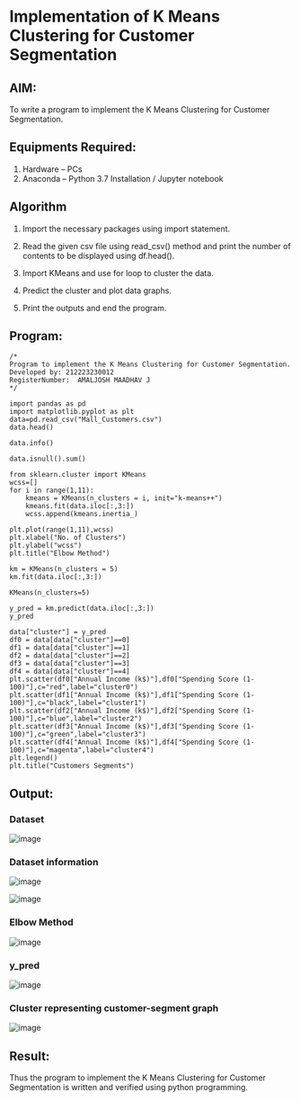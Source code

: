 # Implementation of K Means Clustering for Customer Segmentation

## AIM:
To write a program to implement the K Means Clustering for Customer Segmentation.

## Equipments Required:
1. Hardware – PCs
2. Anaconda – Python 3.7 Installation / Jupyter notebook

## Algorithm
1. Import the necessary packages using import statement.

2. Read the given csv file using read_csv() method and print the number of contents to be displayed using df.head().

3. Import KMeans and use for loop to cluster the data.

4. Predict the cluster and plot data graphs.

5. Print the outputs and end the program.

## Program:
```
/*
Program to implement the K Means Clustering for Customer Segmentation.
Developed by: 212223230012
RegisterNumber:  AMALJOSH MAADHAV J
*/
```
```
import pandas as pd
import matplotlib.pyplot as plt
data=pd.read_csv("Mall_Customers.csv")
data.head()

data.info()

data.isnull().sum()

from sklearn.cluster import KMeans
wcss=[]
for i in range(1,11):
    kmeans = KMeans(n_clusters = i, init="k-means++")
    kmeans.fit(data.iloc[:,3:])
    wcss.append(kmeans.inertia_)

plt.plot(range(1,11),wcss)
plt.xlabel("No. of Clusters")
plt.ylabel("wcss")
plt.title("Elbow Method")

km = KMeans(n_clusters = 5)
km.fit(data.iloc[:,3:])

KMeans(n_clusters=5)

y_pred = km.predict(data.iloc[:,3:])
y_pred

data["cluster"] = y_pred
df0 = data[data["cluster"]==0]
df1 = data[data["cluster"]==1]
df2 = data[data["cluster"]==2]
df3 = data[data["cluster"]==3]
df4 = data[data["cluster"]==4]
plt.scatter(df0["Annual Income (k$)"],df0["Spending Score (1-100)"],c="red",label="cluster0")
plt.scatter(df1["Annual Income (k$)"],df1["Spending Score (1-100)"],c="black",label="cluster1")
plt.scatter(df2["Annual Income (k$)"],df2["Spending Score (1-100)"],c="blue",label="cluster2")
plt.scatter(df3["Annual Income (k$)"],df3["Spending Score (1-100)"],c="green",label="cluster3")
plt.scatter(df4["Annual Income (k$)"],df4["Spending Score (1-100)"],c="magenta",label="cluster4")
plt.legend()
plt.title("Customers Segments")
```

## Output:
### Dataset
![image](https://github.com/amal-2006/Implementation-of-K-Means-Clustering-for-Customer-Segmentation/assets/148410730/e8603cec-123b-4d18-b875-90fc621b61ea)

### Dataset information
![image](https://github.com/amal-2006/Implementation-of-K-Means-Clustering-for-Customer-Segmentation/assets/148410730/3cffe4fb-91f4-43d1-b78f-0c869e19648d)

![image](https://github.com/amal-2006/Implementation-of-K-Means-Clustering-for-Customer-Segmentation/assets/148410730/16b7e63b-f2ef-43dc-baa3-2f506f4e19ac)

### Elbow Method
![image](https://github.com/amal-2006/Implementation-of-K-Means-Clustering-for-Customer-Segmentation/assets/148410730/7ce56d51-19b5-467d-9ca4-4d290967552d)

### y_pred
![image](https://github.com/amal-2006/Implementation-of-K-Means-Clustering-for-Customer-Segmentation/assets/148410730/7fbac409-1c9a-49dd-b11e-e2e5e20f2687)

### Cluster representing customer-segment graph
![image](https://github.com/amal-2006/Implementation-of-K-Means-Clustering-for-Customer-Segmentation/assets/148410730/6cf1f431-85f7-48fc-853a-069ca74190b2)


## Result:
Thus the program to implement the K Means Clustering for Customer Segmentation is written and verified using python programming.

